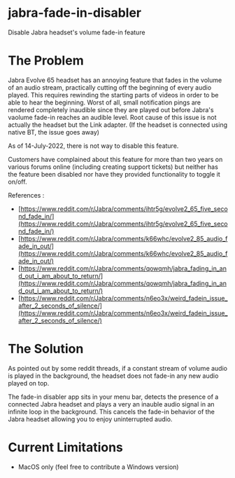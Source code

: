 # jabra-fade-in-disabler
Disable Jabra headset's volume fade-in feature

# The Problem
Jabra Evolve 65 headset has an annoying feature that fades in the volume of an audio stream, practically cutting off the beginning of every audio played. This requires rewinding the starting parts of videos in order to be able to hear the beginning. Worst of all, small notification pings are rendered completely inaudible since they are played out before Jabra's vaolume fade-in reaches an audible level. Root cause of this issue is not actually the headset but the Link adapter. (If the headset is connected using native BT, the issue goes away)

As of 14-July-2022, there is not way to disable this feature.

Customers have complained about this feature for more than two years on various forums online (including creating support tickets) but neither has the feature been disabled nor have they provided functionality to toggle it on/off.

References :
- [https://www.reddit.com/r/Jabra/comments/ihtr5g/evolve2_65_five_second_fade_in/](https://www.reddit.com/r/Jabra/comments/ihtr5g/evolve2_65_five_second_fade_in/)
- [https://www.reddit.com/r/Jabra/comments/k66whc/evolve2_85_audio_fade_in_out/](https://www.reddit.com/r/Jabra/comments/k66whc/evolve2_85_audio_fade_in_out/)
- [https://www.reddit.com/r/Jabra/comments/qowqmh/jabra_fading_in_and_out_i_am_about_to_return/](https://www.reddit.com/r/Jabra/comments/qowqmh/jabra_fading_in_and_out_i_am_about_to_return/)
- [https://www.reddit.com/r/Jabra/comments/n6eo3x/weird_fadein_issue_after_2_seconds_of_silence/](https://www.reddit.com/r/Jabra/comments/n6eo3x/weird_fadein_issue_after_2_seconds_of_silence/) 

# The Solution
As pointed out by some reddit threads, if a constant stream of volume audio is played in the background, the headset does not fade-in any new audio played on top.

The fade-in disabler app sits in your menu bar, detects the presence of a connected Jabra headset and plays a very an inauble audio signal in an infinite loop in the background. This cancels the fade-in behavior of the Jabra headset allowing you to enjoy uninterrupted audio.

# Current Limitations
- MacOS only (feel free to contribute a Windows version)